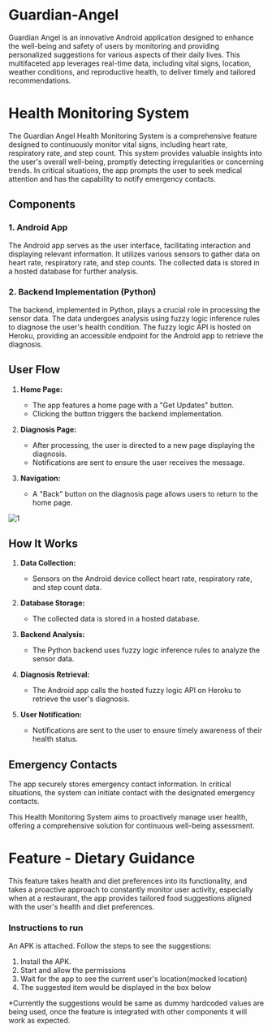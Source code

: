 # Guardian-Angel
Guardian Angel is an innovative Android application designed to enhance the well-being and safety of users by monitoring and providing personalized suggestions for various aspects of their daily lives. This multifaceted app leverages real-time data, including vital signs, location, weather conditions, and reproductive health, to deliver timely and tailored recommendations.

# Health Monitoring System

The Guardian Angel Health Monitoring System is a comprehensive feature designed to continuously monitor vital signs, including heart rate, respiratory rate, and step count. This system provides valuable insights into the user's overall well-being, promptly detecting irregularities or concerning trends. In critical situations, the app prompts the user to seek medical attention and has the capability to notify emergency contacts.

## Components

### 1. Android App

The Android app serves as the user interface, facilitating interaction and displaying relevant information. It utilizes various sensors to gather data on heart rate, respiratory rate, and step counts. The collected data is stored in a hosted database for further analysis.

### 2. Backend Implementation (Python)

The backend, implemented in Python, plays a crucial role in processing the sensor data. The data undergoes analysis using fuzzy logic inference rules to diagnose the user's health condition. The fuzzy logic API is hosted on Heroku, providing an accessible endpoint for the Android app to retrieve the diagnosis.

## User Flow

1. **Home Page:**
   - The app features a home page with a "Get Updates" button.
   - Clicking the button triggers the backend implementation.

2. **Diagnosis Page:**
   - After processing, the user is directed to a new page displaying the diagnosis.
   - Notifications are sent to ensure the user receives the message.

3. **Navigation:**
   - A "Back" button on the diagnosis page allows users to return to the home page.

![1](https://github.com/Shikhar97/Guardian-Angel/assets/122849057/2d37267e-faec-401d-9e8c-91bfc7982f48)

## How It Works

1. **Data Collection:**
   - Sensors on the Android device collect heart rate, respiratory rate, and step count data.

2. **Database Storage:**
   - The collected data is stored in a hosted database.

3. **Backend Analysis:**
   - The Python backend uses fuzzy logic inference rules to analyze the sensor data.

4. **Diagnosis Retrieval:**
   - The Android app calls the hosted fuzzy logic API on Heroku to retrieve the user's diagnosis.

5. **User Notification:**
   - Notifications are sent to the user to ensure timely awareness of their health status.

## Emergency Contacts

The app securely stores emergency contact information. In critical situations, the system can initiate contact with the designated emergency contacts.

This Health Monitoring System aims to proactively manage user health, offering a comprehensive solution for continuous well-being assessment.


# Feature -  Dietary Guidance
This feature takes health and diet preferences into its functionality, and takes a proactive approach to constantly monitor user activity, especially when at a restaurant, the app provides tailored food suggestions aligned with the user's health and diet preferences. 

### Instructions to run
An APK is attached. Follow the steps to see the suggestions:
1. Install the APK.
2. Start and allow the permissions
3. Wait for the app to see the current user's location(mocked location)
4. The suggested item would be displayed in the box below

*Currently the suggestions would be same as dummy hardcoded values are being used, once the feature is integrated with other components it will work as expected.